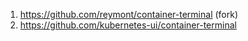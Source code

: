1. https://github.com/reymont/container-terminal (fork)
2. https://github.com/kubernetes-ui/container-terminal